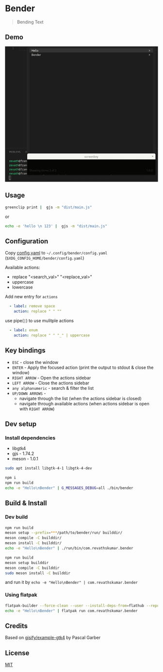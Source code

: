 # Bender

> Bending Text

## Demo

![demo](/images/adwaita-demo.gif)

## Usage

```sh
greenclip print |  gjs -m "dist/main.js"
```

or

```sh
echo -e 'hello \n 123' |  gjs -m "dist/main.js"
```

## Configuration

Copy [config.yaml](/config.yaml) to `~/.config/bender/config.yaml` (`$XDG_CONFIG_HOME/bender/config.yaml`)

Available actions:

* replace "<search_val>" "<replace_val>"
* uppercase
* lowercase

Add new entry for `actions`

```yaml
  - label: remove space
    action: replace " " ""
```

use pipe(`|`) to use mulitple actions


```yaml
  - label: enum
    action: replace " " "_" | uppercase
```

## Key bindings

* `ESC` - close the window
* `ENTER` - Apply the focused action (print the output to stdout & close the window)
* `RIGHT ARROW` - Open the actions sidebar
* `LEFT ARROW` - Close the actions sidebar
* `any alphanumeric` - search & filter the list
* `UP/DOWN ARROWS` -
    * navigate through the list (when the actions sidebar is closed)
    * navigate through available actions (when actions sidebar is open with `RIGHT ARROW`)

## Dev setup

### Install dependencies

* libgtk4
* gjs - 1.74.2
* meson - 1.0.1

```sh
sudo apt install libgtk-4-1 libgtk-4-dev
```

```sh
npm i
npm run build
echo -e "Hello\nBender" | G_MESSAGES_DEBUG=all ./bin/bender
```

## Build & Install

### Dev build

```sh
npm run build
meson setup --prefix=***/path/to/bender/run/ builddir/
meson compile -C builddir/
meson install -C builddir/
echo -e "Hello\nBender" | ./run/bin/com.revathskumar.bender
```

```sh
npm run build
meson setup builddir
meson compile -C builddir
sudo meson install -C builddir
```

and run it by `echo -e "Hello\nBender" | com.revathskumar.bender`

### Using flatpak

```sh
flatpak-builder --force-clean --user --install-deps-from=flathub --repo=repo --install builddir com.revathskumar.bender.yaml
echo -e "Hello\nBender" | flatpak run com.revathskumar.bender
```

## Credits

Based on [gjsify/example-gtk4](https://github.com/gjsify/example-gtk4) by Pascal Garber

## License

[MIT](/LICENSE)
